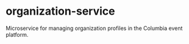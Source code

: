 # organization-service
Microservice for managing organization profiles in the Columbia event platform.
